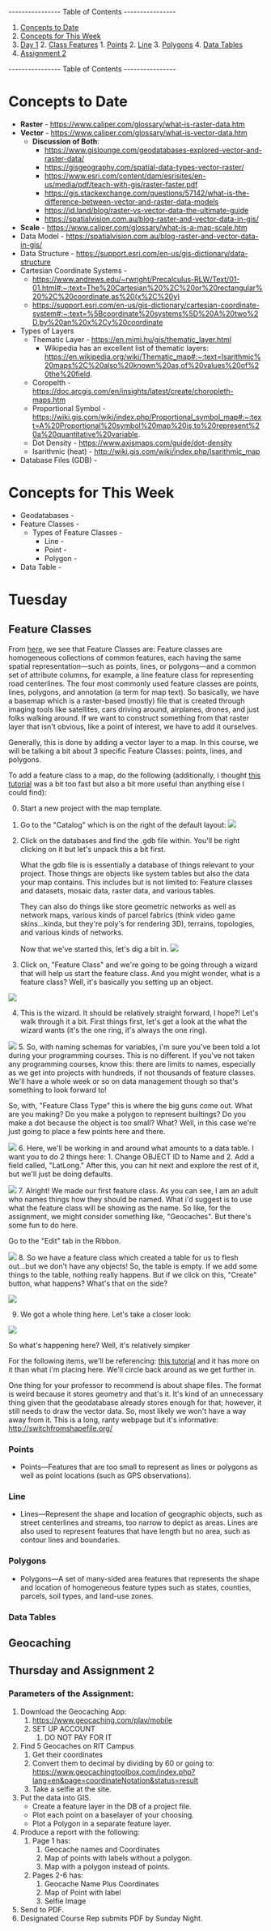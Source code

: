 ---------------- Table of Contents ---------------- 

1. [Concepts to Date](#midterm)
2. [Concepts for This Week](#thisweek)
3. [Day 1](#day1)
	2. [Class Features](#classfeatures)
		1. [Points](#points)
		2. [Line](#lines)
		3. [Polygons](#polygons)
		4. [Data Tables](#datatab)
4. [Assignment 2](#two)

---------------- Table of Contents ---------------- 
# <a id="midterm"></a>Concepts to Date
* **Raster** - https://www.caliper.com/glossary/what-is-raster-data.htm
* **Vector** - https://www.caliper.com/glossary/what-is-vector-data.htm
	* **Discussion of Both**: 
		* https://www.gislounge.com/geodatabases-explored-vector-and-raster-data/
		* https://gisgeography.com/spatial-data-types-vector-raster/
		* https://www.esri.com/content/dam/esrisites/en-us/media/pdf/teach-with-gis/raster-faster.pdf
		* https://gis.stackexchange.com/questions/57142/what-is-the-difference-between-vector-and-raster-data-models
		* https://id.land/blog/raster-vs-vector-data-the-ultimate-guide
		* https://spatialvision.com.au/blog-raster-and-vector-data-in-gis/
* **Scale** - https://www.caliper.com/glossary/what-is-a-map-scale.htm
* Data Model - https://spatialvision.com.au/blog-raster-and-vector-data-in-gis/
* Data Structure - https://support.esri.com/en-us/gis-dictionary/data-structure
* Cartesian Coordinate Systems - 
	* https://www.andrews.edu/~rwright/Precalculus-RLW/Text/01-01.html#:~:text=The%20Cartesian%20%2C%20or%20rectangular%20%2C%20coordinate,as%20(x%2C%20y)
	* https://support.esri.com/en-us/gis-dictionary/cartesian-coordinate-system#:~:text=%5Bcoordinate%20systems%5D%20A%20two%2D,by%20an%20x%2Cy%20coordinate
* Types of Layers
	* Thematic Layer - https://en.mimi.hu/gis/thematic_layer.html
		* Wikipedia has an excellent list of thematic layers: https://en.wikipedia.org/wiki/Thematic_map#:~:text=Isarithmic%20maps%2C%20also%20known%20as,of%20values%20of%20the%20field.
	* Coropelth - https://doc.arcgis.com/en/insights/latest/create/choropleth-maps.htm
	* Proportional Symbol - https://wiki.gis.com/wiki/index.php/Proportional_symbol_map#:~:text=A%20Proportional%20symbol%20map%20is,to%20represent%20a%20quantitative%20variable.
	* Dot Density - https://www.axismaps.com/guide/dot-density
	* Isarithmic (heat) - http://wiki.gis.com/wiki/index.php/Isarithmic_map
* Database Files (GDB) - 
# <a id = "today"></a>Concepts for This Week 
* Geodatabases - 
* Feature Classes - 
	* Types of Feature Classes - 
		* Line - 
		* Point - 
		* Polygon - 
* Data Table - 
# <a id="day1"></a>Tuesday 
## <a id ="classfeatures"></a>Feature Classes
From [here](https://pro.arcgis.com/en/pro-app/latest/help/data/geodatabases/overview/feature-class-basics.htm), we see that Feature Classes are: 
	Feature classes are homogeneous collections of common features, each having the same spatial representation—such as points, lines, or polygons—and a common set of attribute columns, for example, a line feature class for representing road centerlines. The four most commonly used feature classes are points, lines, polygons, and annotation (a term for map text).
So basically, we have a basemap which is a raster-based (mostly) file that is created through imaging tools like satellites, cars driving around, airplanes, drones, and just folks walking around. If we want to construct something from that raster layer that isn't obvious, like a point of interest, we have to add it ourselves. 

Generally, this is done by adding a vector layer to a map. In this course, we will be talking a bit about 3 specific Feature Classes: points, lines, and polygons. 

To add a feature class to a map, do the following (additionally, i thought [this tutorial](https://pro.arcgis.com/en/pro-app/latest/get-started/create-points-on-a-map.htm) was a bit too fast but also a bit more useful than anything else I could find): 

0. Start a new project with the map template.
   
1. Go to the "Catalog" which is on the right of the default layout: 
   ![](/images/whole.png)
2. Click on the databases and find the .gdb file within. You'll be right clicking on it but let's unpack this a bit first. 
   
   What the gdb file is is essentially a database of things relevant to your project. Those things are objects like system tables but also the data your map contains. This includes but is not limited to: Feature classes and datasets, mosaic data, raster data, and various tables.
   
   They can also do things like store geometric networks as well as network maps, various kinds of parcel fabrics (think video game skins...kinda, but they're poly's for rendering 3D), terrains, topologies, and various kinds of networks. 
   
   Now that we've started this, let's dig a bit in. 
 ![](/images/04/1.PNG) 
3. Click on, "Feature Class" and we're going to be going through a wizard that will help us start the feature class. And you might wonder, what is a feature class? Well, it's basically you setting up an object.
 
![](/images/04/2.PNG)

4. This is the wizard. It should be relatively straight forward, I hope?! Let's walk through it a bit. First things first, let's get a look at the what the wizard wants (it's the one ring, it's always the one ring).

![](/images/04/3.PNG)
5. So, with naming schemas for variables, i'm sure you've been told a lot during your programming courses. This is no different. If you've not taken any programming courses, know this: there are limits to names, especially as we get into projects with hundreds, if not thousands of feature classes. We'll have a whole week or so on data management though so that's something to look forward to!
   
   So, with, "Feature Class Type" this is where the big guns come out. What are you making? Do you make a polygon to represent builtings? Do you make a dot because the object is too small? What? Well, in this case we're just going to place a few points here and there. 

![](/images/04/4.PNG)
6. Here, we'll be working in and around what amounts to a data table. I want you to do 2 things here: 1. Change OBJECT ID to Name and 2. Add a field called, "LatLong." After this, you can hit next and explore the rest of it, but we'll just be doing defaults. 

![](/images/04/5.PNG)
7. Alright! We made our first feature class. As you can see, I am an adult who names things how they should be named. What i'd suggest is to use what the feature class will be showing as the name. So like, for the assignment, we might consider something like, "Geocaches". But there's some fun to do here. 
   
   Go to the "Edit" tab in the Ribbon. 

![](/images/04/6.PNG)
8. So we have a feature class which created a table for us to flesh out...but we don't have any objects! So, the table is empty. If we add some things to the table, nothing really happens. But if we click on this, "Create" button, what happens? What's that on the side?

![](/images/04/7.PNG)

9. We got a whole thing here. Let's take a closer look: 

![](/images/4/8.png)

So what's happening here? Well, it's relatively simpker

For the following items, we'll be referencing: [this tutorial](https://pro.arcgis.com/en/pro-app/latest/help/data/geodatabases/overview/feature-class-basics.htm) and it has more on it than what i'm placing here. We'll circle back around as we get further in. 

One thing for your professor to recommend is about shape files. The format is weird because it stores geometry and that's it. It's kind of an unnecessary thing given that the geodatabase already stores enough for that; however, it still needs to draw the vector data. So, most likely we won't have a way away from it. This is a long, ranty webpage but it's informative: http://switchfromshapefile.org/
### <a id ="points"></a>Points
- Points—Features that are too small to represent as lines or polygons as well as point locations (such as GPS observations).
### <a id ="line"></a>Line
- Lines—Represent the shape and location of geographic objects, such as street centerlines and streams, too narrow to depict as areas. Lines are also used to represent features that have length but no area, such as contour lines and boundaries.
### <a id ="polygons"></a>Polygons
- Polygons—A set of many-sided area features that represents the shape and location of homogeneous feature types such as states, counties, parcels, soil types, and land-use zones.
### <a id ="datatab"></a>Data Tables


## <a id = "geocaching"></a>Geocaching

## <a id ="two"></a>Thursday and Assignment 2
### Parameters of the Assignment:
1. Download the Geocaching App:
	1. https://www.geocaching.com/play/mobile
	2. SET UP ACCOUNT
		1. DO NOT PAY FOR IT
2. Find 5 Geocaches on RIT Campus
	1. Get their coordinates
	2. Convert them to decimal by dividing by 60 or going to: https://www.geocachingtoolbox.com/index.php?lang=en&page=coordinateNotation&status=result
	3. Take a selfie at the site.
3. Put the data into GIS.
	* Create a feature layer in the DB of a project file. 
	* Plot each point on a baselayer of your choosing. 
	* Plot a Polygon in a separate feature layer.
4. Produce a report with the following: 
	1. Page 1 has: 
		1. Geocache names and Coordinates
		2. Map of points with labels without a polygon.
		3. Map with a polygon instead of points. 
	2. Pages 2-6 has:
		1. Geocache Name Plus Coordinates
		2.  Map of Point with label
		3. Selfie Image
5. Send to PDF.
6. Designated Course Rep submits PDF by Sunday Night.